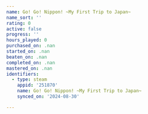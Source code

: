 ```yaml
---
name: Go! Go! Nippon! ~My First Trip to Japan~
name_sort: ''
rating: 0
active: false
progress: ''
hours_played: 0
purchased_on: .nan
started_on: .nan
beaten_on: .nan
completed_on: .nan
mastered_on: .nan
identifiers:
  - type: steam
    appid: '251870'
    name: Go! Go! Nippon! ~My First Trip to Japan~
    synced_on: '2024-08-30'

---
```

